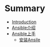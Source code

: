 # Summary

* [Introduction](README.md)
* [Ansible介绍](chapter1.md)
* [Ansible上手](ansibleshang_shou.md)
   * [安装Ansile](an_zhuang_ansile.md)

